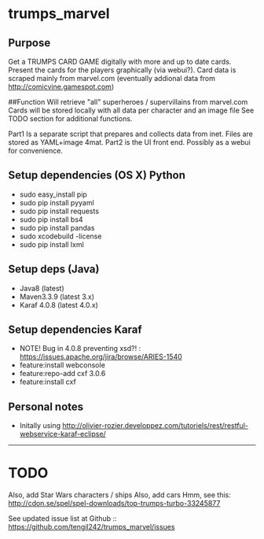 # trumps_marvel

## Purpose
Get a TRUMPS CARD GAME digitally with more and up to date cards.
Present the cards for the players graphically (via webui?).
Card data is scraped mainly from marvel.com (eventually addional data from http://comicvine.gamespot.com)

##Function
Will retrieve "all" superheroes / supervillains from marvel.com
Cards will be stored locally with all data per character and an image file
See TODO section for additional functions.

Part1 Is a separate script that prepares and collects data from inet. Files are stored as YAML+image 4mat.
Part2 is the UI front end. Possibly as a webui for convenience.

## Setup dependencies (OS X) Python
 - sudo easy_install pip
 - sudo pip install pyyaml
 - sudo pip install requests
 - sudo pip install bs4
 - sudo pip install pandas
 - sudo xcodebuild -license
 - sudo pip install lxml

## Setup deps (Java)
 - Java8 (latest)
 - Maven3.3.9 (latest 3.x)
 - Karaf 4.0.8 (latest 4.0.x)

## Setup dependencies Karaf
 - NOTE! Bug in 4.0.8 preventing xsd?! : https://issues.apache.org/jira/browse/ARIES-1540
 - feature:install webconsole
 - feature:repo-add cxf 3.0.6
 - feature:install cxf

## Personal notes
 - Initally using http://olivier-rozier.developpez.com/tutoriels/rest/restful-webservice-karaf-eclipse/

---
# TODO

Also, add Star Wars characters / ships
Also, add cars
Hmm, see this: http://cdon.se/spel/spel-downloads/top-trumps-turbo-33245877


See updated issue list at Github :: https://github.com/tengil242/trumps_marvel/issues
